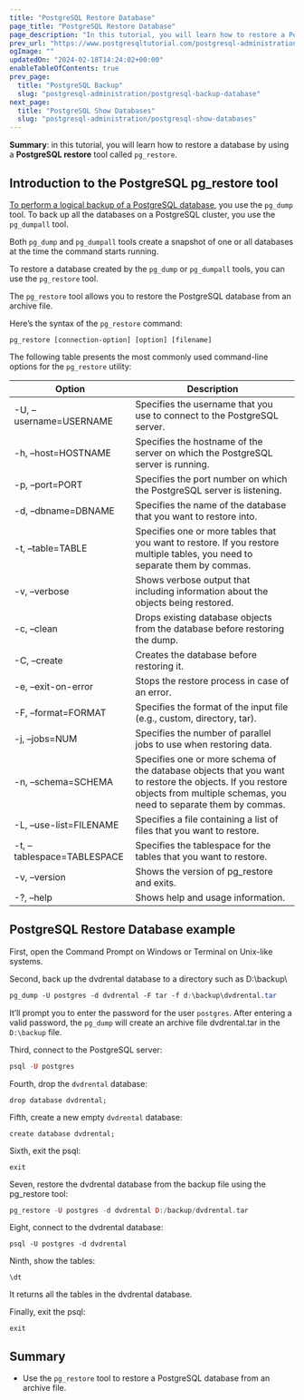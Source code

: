 ```yaml
---
title: "PostgreSQL Restore Database"
page_title: "PostgreSQL Restore Database"
page_description: "In this tutorial, you will learn how to restore a PostgreSQL database by using the pg_restore utility."
prev_url: "https://www.postgresqltutorial.com/postgresql-administration/postgresql-restore-database/"
ogImage: ""
updatedOn: "2024-02-18T14:24:02+00:00"
enableTableOfContents: true
prev_page: 
  title: "PostgreSQL Backup"
  slug: "postgresql-administration/postgresql-backup-database"
next_page: 
  title: "PostgreSQL Show Databases"
  slug: "postgresql-administration/postgresql-show-databases"
---
```





**Summary**: in this tutorial, you will learn how to restore a database by using a **PostgreSQL restore** tool called `pg_restore`.


## Introduction to the PostgreSQL pg\_restore tool

[To perform a logical backup of a PostgreSQL database](postgresql-backup-database), you use the `pg_dump` tool. To back up all the databases on a PostgreSQL cluster, you use the `pg_dumpall` tool.

Both `pg_dump` and `pg_dumpall` tools create a snapshot of one or all databases at the time the command starts running.

To restore a database created by the `pg_dump` or `pg_dumpall` tools, you can use the `pg_restore` tool.

The `pg_restore` tool allows you to restore the PostgreSQL database from an archive file.

Here’s the syntax of the `pg_restore` command:


```csssql
pg_restore [connection-option] [option] [filename]
```
The following table presents the most commonly used command\-line options for the `pg_restore` utility:



| Option | Description |
| --- | --- |
| \-U, –username\=USERNAME | Specifies the username that you use to connect to the PostgreSQL server. |
| \-h, –host\=HOSTNAME | Specifies the hostname of the server on which the PostgreSQL server is running. |
| \-p, –port\=PORT | Specifies the port number on which the PostgreSQL server is listening. |
| \-d, –dbname\=DBNAME | Specifies the name of the database that you want to restore into. |
| \-t, –table\=TABLE | Specifies one or more tables that you want to restore. If you restore multiple tables, you need to separate them by commas. |
| \-v, –verbose | Shows verbose output that including information about the objects being restored. |
| \-c, –clean | Drops existing database objects from the database before restoring the dump. |
| \-C, –create | Creates the database before restoring it. |
| \-e, –exit\-on\-error | Stops the restore process in case of an error. |
| \-F, –format\=FORMAT | Specifies the format of the input file (e.g., custom, directory, tar). |
| \-j, –jobs\=NUM | Specifies the number of parallel jobs to use when restoring data. |
| \-n, –schema\=SCHEMA | Specifies one or more schema of the database objects that you want to restore the objects. If you restore objects from multiple schemas, you need to separate them by commas. |
| \-L, –use\-list\=FILENAME | Specifies a file containing a list of files that you want to restore. |
| \-t, –tablespace\=TABLESPACE | Specifies the tablespace for the tables that you want to restore. |
| \-v, –version | Shows the version of pg\_restore and exits. |
| \-?, –help | Shows help and usage information. |


## PostgreSQL Restore Database example

First, open the Command Prompt on Windows or Terminal on Unix\-like systems.

Second, back up the dvdrental database to a directory such as D:\\backup\\


```css
pg_dump -U postgres -d dvdrental -F tar -f d:\backup\dvdrental.tar 

```
It’ll prompt you to enter the password for the user `postgres`. After entering a valid password, the `pg_dump` will create an archive file dvdrental.tar in the `D:\backup` file.

Third, connect to the PostgreSQL server:


```php
psql -U postgres
```
Fourth, drop the `dvdrental` database:


```
drop database dvdrental;
```
Fifth, create a new empty `dvdrental` database:


```
create database dvdrental;
```
Sixth, exit the psql:


```
exit
```
Seven, restore the dvdrental database from the backup file using the pg\_restore tool:


```php
pg_restore -U postgres -d dvdrental D:/backup/dvdrental.tar
```
Eight, connect to the dvdrental database:


```
psql -U postgres -d dvdrental
```
Ninth, show the tables:


```
\dt
```
It returns all the tables in the dvdrental database.

Finally, exit the psql:


```
exit
```

## Summary

* Use the `pg_restore` tool to restore a PostgreSQL database from an archive file.

